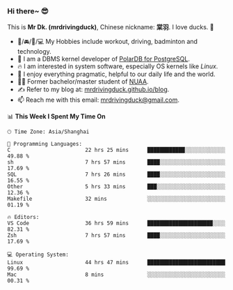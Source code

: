 ### Hi there~ 😎

This is **Mr Dk. (mrdrivingduck)**, Chinese nickname: **棠羽**. I love ducks. 🦆

- 💪/🚘/🏸/💻 My Hobbies include workout, driving, badminton and technology.
- 🍊 I am a DBMS kernel developer of [PolarDB for PostgreSQL](https://github.com/ApsaraDB/PolarDB-for-PostgreSQL).
- 🔥 I am interested in system software, especially OS kernels like *Linux*.
- 🔧 I enjoy everything pragmatic, helpful to our daily life and the world.
- 👨‍🎓 Former bachelor/master student of [NUAA](https://en.wikipedia.org/wiki/Nanjing_University_of_Aeronautics_and_Astronautics).
- ✍ Refer to my blog at: [mrdrivingduck.github.io/blog](https://www.mrdrivingduck.cn/blog/#/).
- 📫 Reach me with this email: [mrdrivingduck@gmail.com](mailto:mrdrivingduck@gmail.com).

<!--START_SECTION:waka-->
📊 **This Week I Spent My Time On** 

```text
🕑︎ Time Zone: Asia/Shanghai

💬 Programming Languages: 
C                        22 hrs 25 mins      ████████████░░░░░░░░░░░░░   49.88 % 
sh                       7 hrs 57 mins       ████░░░░░░░░░░░░░░░░░░░░░   17.69 % 
SQL                      7 hrs 26 mins       ████░░░░░░░░░░░░░░░░░░░░░   16.55 % 
Other                    5 hrs 33 mins       ███░░░░░░░░░░░░░░░░░░░░░░   12.36 % 
Makefile                 32 mins             ░░░░░░░░░░░░░░░░░░░░░░░░░   01.19 % 

🔥 Editors: 
VS Code                  36 hrs 59 mins      █████████████████████░░░░   82.31 % 
Zsh                      7 hrs 57 mins       ████░░░░░░░░░░░░░░░░░░░░░   17.69 % 

💻 Operating System: 
Linux                    44 hrs 47 mins      █████████████████████████   99.69 % 
Mac                      8 mins              ░░░░░░░░░░░░░░░░░░░░░░░░░   00.31 % 
```


<!--END_SECTION:waka-->

<!-- ![Mr Dk.'s GitHub Stats](https://github-readme-stats.vercel.app/api?username=mrdrivingduck&count_private&show_icons=true&theme=buefy) -->

<!-- ![Most Used Languages](https://github-readme-stats.vercel.app/api/top-langs/?username=mrdrivingduck&exclude_repo=mips32-CPU,snort-tcp-socket&theme=buefy&layout=compact&langs_count=10) -->


<!--
**mrdrivingduck/mrdrivingduck** is a ✨ _special_ ✨ repository because its `README.md` (this file) appears on your GitHub profile.

Here are some ideas to get you started:

- 🔭 I’m currently working on ...
- 🌱 I’m currently learning ...
- 👯 I’m looking to collaborate on ...
- 🤔 I’m looking for help with ...
- 💬 Ask me about ...
- 📫 How to reach me: ...
- 😄 Pronouns: ...
- ⚡ Fun fact: ...
-->

